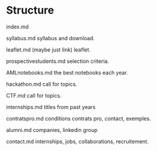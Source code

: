 # Structure

index.md

syllabus.md
syllabus and download. 

leaflet.md (maybe just link)
leaflet.

prospectivestudents.md
selection criteria.

AMLnotebooks.md
the best notebooks each year.

hackathon.md
call for topics.

CTF.md
call for topics.

internships.md
titles from past years

contratspro.md
conditions contrats pro, contact, exemples.

alumni.md
companies, linkedin group

contact.md
internships, jobs, collaborations, recruitement.

